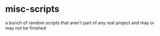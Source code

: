 # misc-scripts
a bunch of random scripts that aren't part of any real project and may or may not be finished
